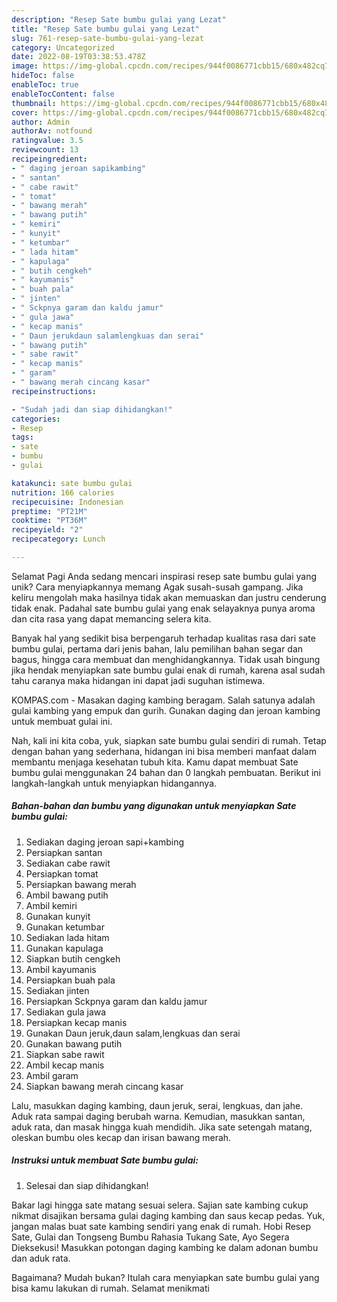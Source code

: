 ```yaml
---
description: "Resep Sate bumbu gulai yang Lezat"
title: "Resep Sate bumbu gulai yang Lezat"
slug: 761-resep-sate-bumbu-gulai-yang-lezat
category: Uncategorized
date: 2022-08-19T03:38:53.478Z
image: https://img-global.cpcdn.com/recipes/944f0086771cbb15/680x482cq70/sate-bumbu-gulai-foto-resep-utama.jpg
hideToc: false
enableToc: true
enableTocContent: false
thumbnail: https://img-global.cpcdn.com/recipes/944f0086771cbb15/680x482cq70/sate-bumbu-gulai-foto-resep-utama.jpg
cover: https://img-global.cpcdn.com/recipes/944f0086771cbb15/680x482cq70/sate-bumbu-gulai-foto-resep-utama.jpg
author: Admin
authorAv: notfound
ratingvalue: 3.5
reviewcount: 13
recipeingredient:
- " daging jeroan sapikambing"
- " santan"
- " cabe rawit"
- " tomat"
- " bawang merah"
- " bawang putih"
- " kemiri"
- " kunyit"
- " ketumbar"
- " lada hitam"
- " kapulaga"
- " butih cengkeh"
- " kayumanis"
- " buah pala"
- " jinten"
- " Sckpnya garam dan kaldu jamur"
- " gula jawa"
- " kecap manis"
- " Daun jerukdaun salamlengkuas dan serai"
- " bawang putih"
- " sabe rawit"
- " kecap manis"
- " garam"
- " bawang merah cincang kasar"
recipeinstructions:

- "Sudah jadi dan siap dihidangkan!"
categories:
- Resep
tags:
- sate
- bumbu
- gulai

katakunci: sate bumbu gulai 
nutrition: 166 calories
recipecuisine: Indonesian
preptime: "PT21M"
cooktime: "PT36M"
recipeyield: "2"
recipecategory: Lunch

---
```



Selamat Pagi Anda sedang mencari inspirasi resep sate bumbu gulai yang unik? Cara menyiapkannya memang Agak susah-susah gampang. Jika keliru mengolah maka hasilnya tidak akan memuaskan dan justru cenderung tidak enak. Padahal sate bumbu gulai yang enak selayaknya punya aroma dan cita rasa yang dapat memancing selera kita.


Banyak hal yang sedikit bisa berpengaruh terhadap kualitas rasa dari sate bumbu gulai, pertama dari jenis bahan, lalu pemilihan bahan segar dan bagus, hingga cara membuat dan menghidangkannya. Tidak usah bingung jika hendak menyiapkan sate bumbu gulai enak di rumah, karena asal sudah tahu caranya maka hidangan ini dapat jadi suguhan istimewa.

KOMPAS.com - Masakan daging kambing beragam. Salah satunya adalah gulai kambing yang empuk dan gurih. Gunakan daging dan jeroan kambing untuk membuat gulai ini.


Nah, kali ini kita coba, yuk, siapkan sate bumbu gulai sendiri di rumah. Tetap dengan bahan yang sederhana, hidangan ini bisa memberi manfaat dalam membantu menjaga kesehatan tubuh kita. Kamu dapat membuat Sate bumbu gulai menggunakan 24 bahan dan 0 langkah pembuatan. Berikut ini langkah-langkah untuk menyiapkan hidangannya.

<!--inarticleads1-->

##### Bahan-bahan dan bumbu yang digunakan untuk menyiapkan Sate bumbu gulai:

1. Sediakan  daging jeroan sapi+kambing
1. Persiapkan  santan
1. Sediakan  cabe rawit
1. Persiapkan  tomat
1. Persiapkan  bawang merah
1. Ambil  bawang putih
1. Ambil  kemiri
1. Gunakan  kunyit
1. Gunakan  ketumbar
1. Sediakan  lada hitam
1. Gunakan  kapulaga
1. Siapkan  butih cengkeh
1. Ambil  kayumanis
1. Persiapkan  buah pala
1. Sediakan  jinten
1. Persiapkan  Sckpnya garam dan kaldu jamur
1. Sediakan  gula jawa
1. Persiapkan  kecap manis
1. Gunakan  Daun jeruk,daun salam,lengkuas dan serai
1. Gunakan  bawang putih
1. Siapkan  sabe rawit
1. Ambil  kecap manis
1. Ambil  garam
1. Siapkan  bawang merah cincang kasar


Lalu, masukkan daging kambing, daun jeruk, serai, lengkuas, dan jahe. Aduk rata sampai daging berubah warna. Kemudian, masukkan santan, aduk rata, dan masak hingga kuah mendidih. Jika sate setengah matang, oleskan bumbu oles kecap dan irisan bawang merah. 

<!--inarticleads2-->

##### Instruksi untuk membuat Sate bumbu gulai:


1. Selesai dan siap dihidangkan!

Bakar lagi hingga sate matang sesuai selera. Sajian sate kambing cukup nikmat disajikan bersama gulai daging kambing dan saus kecap pedas. Yuk, jangan malas buat sate kambing sendiri yang enak di rumah. Hobi Resep Sate, Gulai dan Tongseng Bumbu Rahasia Tukang Sate, Ayo Segera Dieksekusi! Masukkan potongan daging kambing ke dalam adonan bumbu dan aduk rata. 

Bagaimana? Mudah bukan? Itulah cara menyiapkan sate bumbu gulai yang bisa kamu lakukan di rumah. Selamat menikmati

